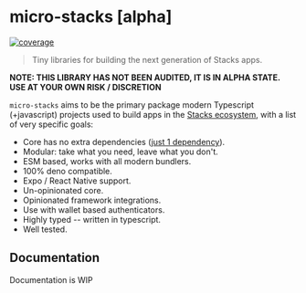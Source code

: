 # micro-stacks [alpha]
[![coverage](https://fungible-systems.github.io/micro-stacks/badge.svg)](https://fungible-systems.github.io/micro-stacks/)

> Tiny libraries for building the next generation of Stacks apps.

**NOTE: THIS LIBRARY HAS NOT BEEN AUDITED, IT IS IN ALPHA STATE. USE AT YOUR OWN RISK / DISCRETION**  

`micro-stacks` aims to be the primary package modern Typescript (+javascript) projects used to build apps in the [Stacks ecosystem](https://stacks.co), with a list of very specific goals:

- Core has no extra dependencies ([just 1 dependency](https://github.com/paulmillr/noble-secp256k1)).
- Modular: take what you need, leave what you don't.
- ESM based, works with all modern bundlers.
- 100% deno compatible.
- Expo / React Native support.
- Un-opinionated core.
- Opinionated framework integrations.
- Use with wallet based authenticators.
- Highly typed -- written in typescript.
- Well tested.

## Documentation

Documentation is WIP

